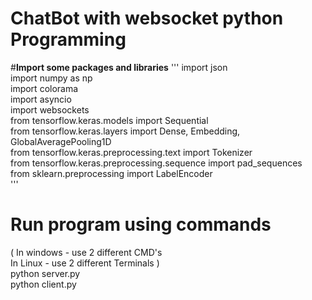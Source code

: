 # ChatBot with websocket python Programming 

#**Import some packages and libraries**
'''
import json                                                                                                                                                                         
import numpy as np                                                                                                                                                                 
import colorama                                                                                                                                                                   
import asyncio                                                                                                                                                                    
import websockets                                                                                                                                                                 
from tensorflow.keras.models import Sequential                                                                                                                                     
from tensorflow.keras.layers import Dense, Embedding, GlobalAveragePooling1D                                                                                                      
from tensorflow.keras.preprocessing.text import Tokenizer                                                                                                                           
from tensorflow.keras.preprocessing.sequence import pad_sequences                                                                                                               
from sklearn.preprocessing import LabelEncoder                                                                                                                                  
'''

# Run program using commands
( In windows - use 2 different CMD's                                                                                                                                              
In Linux - use 2 different Terminals )                                                                                                                                            
python server.py                                                                                                                                                                
python client.py                                                                                                                                                                  
